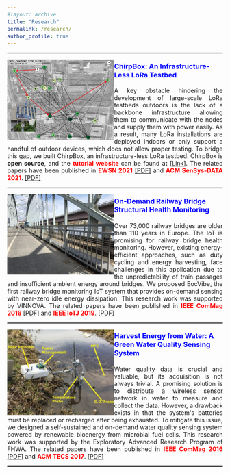 ```yaml
---
#layout: archive
title: "Research"
permalink: /research/
author_profile: true
---
```


<hr style="height:1px;border:none;border-top:1px solid #555555;" /> 
<p>
  <img src="/images/research/chirpbox.jpg" alt=""
  style="float:left" width="250" height="188">
<figcaption> 
<h4><font  color=blue size=3><b>ChirpBox: An Infrastructure-Less LoRa Testbed</b></font></h4>
<p style="text-align:justify;">
A key obstacle hindering the development of large-scale LoRa testbeds outdoors is the lack of a backbone infrastructure allowing them to communicate with the nodes and supply them with power easily. As a result, many LoRa installations are deployed indoors or only support a handful of outdoor devices, which does not allow proper testing. To bridge this gap, we built ChirpBox, an infrastructure-less LoRa testbed. ChirpBox is <b>open source</b>, and the <font  color=red ><b>tutorial website </b></font>can be found at <a href="https://chirpbox.github.io/" target="_blank">[Link]</a>.  The related papers have been published in <font  color=red ><b>EWSN 2021</b></font> <a href="https://chrisye-liu.github.io/files/pei21chirpbox.pdf" target="_blank">[PDF]</a> and <font  color=red ><b>ACM SenSys-DATA 2021</b></font>. <a href="https://chrisye-liu.github.io/files/pei21loradataset.pdf" target="_blank">[PDF]</a>
</p>
</figcaption>
<p>
<hr style="height:1px;border:none;border-top:1px solid #555555;" /> 
<p>
  <img src="/images/research/ecovibe.jpg" alt=""
  style="float:left" width="250" height="188">
<figcaption> 
<h4><font  color=blue size=3><b>On-Demand Railway Bridge Structural Health Monitoring</b></font></h4>
<p style="text-align:justify;">
Over 73,000 railway bridges are older than 110 years in Europe. The IoT is promising for railway bridge health monitoring. However, existing energy-efficient approaches, such as duty cycling and energy harvesting, face challenges in this application due to the unpredictability of train passages and insufficient ambient energy around bridges. We proposed EocVibe, the first railway bridge monitoring IoT system that provides on-demand sensing with near-zero idle energy dissipation. This research work was supported by VINNOVA. The related papers have been published in <font  color=red ><b>IEEE ComMag 2016</b></font> <a href="https://chrisye-liu.github.io/files/ye16EcoSense.pdf" target="_blank">[PDF]</a> and <font  color=red ><b>IEEE IoTJ 2019</b></font>. <a href="https://chrisye-liu.github.io/files/ye19EcoVibe.pdf" target="_blank">[PDF]</a>
</p>
</figcaption>
<p>
<hr style="height:1px;border:none;border-top:1px solid #555555;" /> 
<p>
  <img src="/images/research/water.jpg" alt=""
  style="float:left" width="250" height="200">
<figcaption> 
<h4><font  color=blue size=3><b>Harvest Energy from Water: A Green Water Quality Sensing System</b></font></h4>
<p style="text-align:justify;">
Water quality data is crucial and valuable, but its acquisition is not always trivial. A promising solution is to distribute a wireless sensor network in water to measure and collect the data. However, a drawback exists in that the system's batteries must be replaced or recharged after being exhausted. To mitigate this issue, we designed a self-sustained and on-demand water quality sensing system powered by renewable bioenergy from microbial fuel cells. This research work was supported by the Exploratory Advanced Research Program of FHWA.  The related papers have been published in <font  color=red ><b>IEEE ComMag 2016</b></font> <a href="https://chrisye-liu.github.io/files/ye16EcoSense.pdf" target="_blank">[PDF]</a> and <font  color=red ><b>ACM TECS 2017</b></font>. <a href="https://chrisye-liu.github.io/files/qi17watersensing.pdf" target="_blank">[PDF]</a>
</p>
</figcaption>
<p>
<hr style="height:1px;border:none;border-top:1px solid #555555;" /> 

